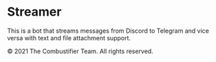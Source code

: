 # Streamer
This is a bot that streams messages from Discord to Telegram and vice versa with text and file attachment support.

©️ 2021 The Combustifier Team. All rights reserved.
